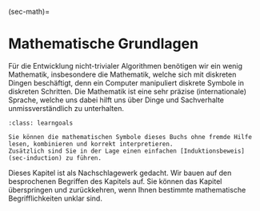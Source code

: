 (sec-math)=
# Mathematische Grundlagen

Für die Entwicklung nicht-trivialer Algorithmen benötigen wir ein wenig Mathematik, insbesondere die Mathematik, welche sich mit diskreten Dingen beschäftigt, denn ein Computer manipuliert diskrete Symbole in diskreten Schritten.
Die Mathematik ist eine sehr präzise (internationale) Sprache, welche uns dabei hilft uns über Dinge und Sachverhalte unmissverständlich zu unterhalten.

```{admonition} Lernziel
:class: learngoals

Sie können die mathematischen Symbole dieses Buchs ohne fremde Hilfe lesen, kombinieren und korrekt interpretieren.
Zusätzlich sind Sie in der Lage einen einfachen [Induktionsbeweis](sec-induction) zu führen.
```

Dieses Kapitel ist als Nachschlagewerk gedacht.
Wir bauen auf den besprochenen Begriffen des Kapitels auf.
Sie können das Kapitel überspringen und zurückkehren, wenn Ihnen bestimmte mathematische Begrifflichkeiten unklar sind.